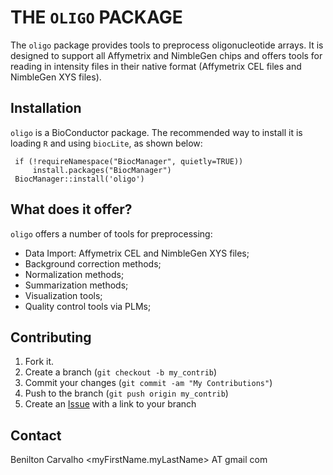 
THE `OLIGO` PACKAGE
===================

The `oligo` package provides tools to preprocess oligonucleotide
arrays. It is designed to support all Affymetrix and NimbleGen chips and
offers tools for reading in intensity files in their native format
(Affymetrix CEL files and NimbleGen XYS files).

Installation
------------

`oligo` is a BioConductor package. The recommended way to install it is
loading `R` and using `biocLite`, as shown below:

     if (!requireNamespace("BiocManager", quietly=TRUE))
         install.packages("BiocManager")
     BiocManager::install('oligo')

What does it offer?
-------------------

`oligo` offers a number of tools for preprocessing:

* Data Import: Affymetrix CEL and NimbleGen XYS files;
* Background correction methods;
* Normalization methods;
* Summarization methods;
* Visualization tools;
* Quality control tools via PLMs;

Contributing
------------

1. Fork it.
2. Create a branch (`git checkout -b my_contrib`)
3. Commit your changes (`git commit -am "My Contributions"`)
4. Push to the branch (`git push origin my_contrib`)
5. Create an [Issue][1] with a link to your branch

Contact
-------

Benilton Carvalho
<myFirstName.myLastName> AT gmail <dot> com

[1]: http://github.com/benilton/oligo/issues
